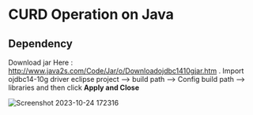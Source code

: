 # CURD Operation on Java
Dependency
----------
Download jar Here : http://www.java2s.com/Code/Jar/o/Downloadojdbc1410gjar.htm .
Import ojdbc14-10g driver eclipse project --> build path --> Config build path --> libraries and then click  **Apply and Close**

![Screenshot 2023-10-24 172316](https://github.com/prakashs-dev/CURD---Java/assets/79446554/8b299da3-1150-4d88-af7f-53a77c54e0aa)
